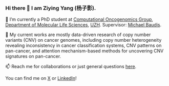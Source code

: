 ### Hi there 👋 I am Ziying Yang (杨子影).

🌱 I’m currently a PhD student at [Computational Oncogenomics Group](https://info.baudisgroup.org/), [Department of Molecular Life Sciences](https://www.mls.uzh.ch/en.html), [UZH](https://www.uzh.ch/cmsssl/en.html). Supervisor: [Michael Baudis](https://info.baudisgroup.org/group/Michael-Baudis/#more). 

🤔 My current works are mostly data-driven research of copy number variants (CNV) on cancer genomes, including copy number heterogeneity revealing inconsistency in cancer classification systems, CNV patterns on pan-cancer, and attention mechanism-based methods for uncovering CNV signatures on pan-cancer.

📫 Reach me for collaborations or just general questions [here](ziyyan96@gmail.com).

You can find me on [X](https://twitter.com/ziyyan96) or [LinkedIn](https://www.linkedin.com/in/ziying-yang-a19709308/)!

<!--
**ziyingyang96/ziyingyang96** is a ✨ _special_ ✨ repository because its `README.md` (this file) appears on your GitHub profile.

Here are some ideas to get you started:

- 🔭 I’m currently working on ...
- 🌱 I’m currently learning ...
- 👯 I’m looking to collaborate on ...
- 🤔 I’m looking for help with ...
- 💬 Ask me about ...
- 📫 How to reach me: ...
- 😄 Pronouns: ...
- ⚡ Fun fact: ...
-->
